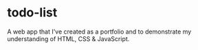 # todo-list
A web app that I've created as a portfolio and to demonstrate my understanding of HTML, CSS & JavaScript.
